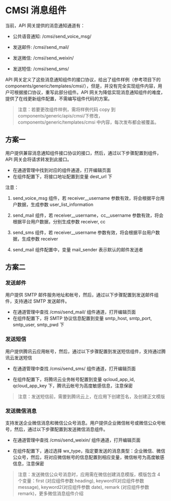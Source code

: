 # CMSI 消息组件

当前，API 网关提供的消息通知通道有：

- 公共语音通知: /cmsi/send_voice_msg/

- 发送邮件: /cmsi/send_mail/

- 发送微信: /cmsi/send_weixin/

- 发送短信: /cmsi/send_sms/

API 网关定义了这些消息通知组件的接口协议，给出了组件样例（参考项目下的 components/generic/templates/cmsi/），但是，并没有完全实现组件内容，用户可根据接口协议，重写此部分组件。API 网关为降低实现消息通知组件的难度，提供了在线更新组件配置，不需编写组件代码的方案。

>注意：若要更改组件样例，需将样例代码 copy 到 components/generic/apis/cmsi/下修改，components/generic/templates/cmsi 中内容，每次发布都会被覆盖。

## 方案一

用户提供兼容消息通知组件接口协议的接口，然后，通过以下步骤配置到组件，API 网关会将请求转发到此接口。

- 在通道管理中找到对应的组件通道，打开编辑页面
- 在组件配置下，将接口地址配置到变量 dest_url 下

注意：

1. send_voice_msg 组件，若 receiver__username 参数有效，将会根据平台用户数据，生成参数 user_list_information

2. send_mail 组件，若 receiver__username，cc__username 参数有效，将会根据平台用户数据，分别生成参数 receiver, cc

3. send_sms 组件，若 receiver__username 参数有效，将会根据平台用户数据，生成参数 receiver

4. send_mail 组件配置中，变量 mail_sender 表示默认的邮件发送者


## 方案二

### 发送邮件

用户提供 SMTP 邮件服务地址和帐号，然后，通过以下步骤配置到发送邮件组件，支持通过 SMTP 发送邮件。

- 在通道管理中查找 /cmsi/send_mail/ 组件通道，打开编辑页面
- 在组件配置下，将 SMTP 协议信息配置到变量 smtp_host, smtp_port, smtp_user, smtp_pwd 下

### 发送短信

用户提供腾讯云应用帐号，然后，通过以下步骤配置到发送短信组件，支持通过腾讯云发送短信

- 在通道管理中查找 /cmsi/send_sms/ 组件通道，打开编辑页面

- 在组件配置下，将腾讯云业务帐号配置到变量 qcloud_app_id, qcloud_app_key 下，腾讯云帐号为高度敏感信息，注意保密

>注意：发送短信前，需要到腾讯云上，在应用下创建签名，及创建正文模版

### 发送微信消息

支持发送企业微信消息和微信公众号消息。用户提供企业微信帐号或微信公众号帐号，然后，通过以下步骤配置到发送微信消息组件。

- 在通道管理中查找 /cmsi/send_weixin/ 组件通道，打开编辑页面

- 在组件配置下，通过选择 wx_type，指定要发送的消息类型：企业微信、微信公众号，然后，将对应微信帐号的信息配置到相应变量，微信帐号为高度敏感信息，注意保密

>注意：发送微信公众号消息时，应用需在微信创建消息模版，模版包含 4 个变量：first (对应组件参数 heading), keyword1(对应组件参数 message), keyword2(对应组件参数 date), remark (对应组件参数 remark)，更多微信消息组件介绍

